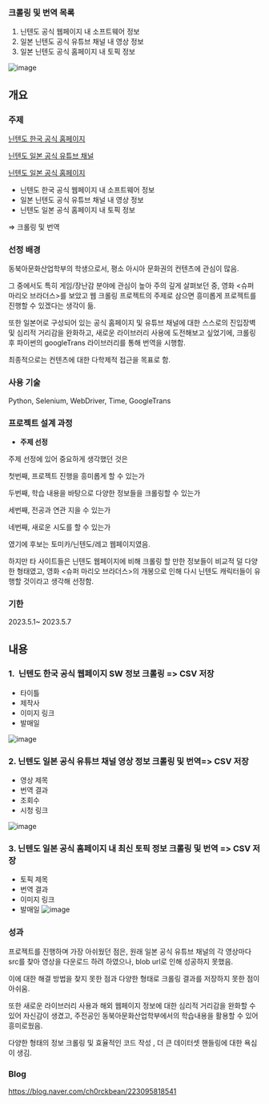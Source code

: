 ### 크롤링 및 번역 목록

1. 닌텐도 공식 웹페이지 내 소프트웨어 정보
2. 일본 닌텐도 공식 유튜브 채널 내 영상 정보
3. 일본 닌텐도 공식 홈페이지 내 토픽 정보

![image](https://github.com/ch0rckbean/webCrawling/assets/86273626/3d237d23-3ece-4a7b-a90b-770bbc1a0860)

## 개요

### **주제**

[닌텐도 한국 공식 홈페이지](https://www.nintendo.co.kr/)

[닌텐도 일본 공식 유튜브 채널](https://www.youtube.com/channel/UCkH3CcMfqww9RsZvPRPkAJA)

[닌텐도 일본 공식 홈페이지](https://topics.nintendo.co.jp/)

- 닌텐도 한국 공식 웹페이지 내 소프트웨어 정보
- 일본 닌텐도 공식 유튜브 채널 내 영상 정보
- 닌텐도 일본 공식 홈페이지 내 토픽 정보

⇒ 크롤링 및 번역

### **선정 배경**

동북아문화산업학부의 학생으로서, 평소 아시아 문화권의 컨텐츠에 관심이 많음. 

그 중에서도 특히 게임/장난감 분야에 관심이 높아 주의 깊게 살펴보던 중, 영화 <슈퍼 마리오 브라더스>를 보았고 웹 크롤링 프로젝트의 주제로 삼으면 흥미롭게 프로젝트를 진행할 수 있겠다는 생각이 듦. 

또한 일본어로 구성되어 있는 공식 홈페이지 및 유튜브 채널에 대한 스스로의 진입장벽 및 심리적 거리감을 완화하고, 새로운 라이브러리 사용에 도전해보고 싶었기에, 크롤링 후 파이썬의 googleTrans 라이브러리를 통해 번역을 시행함. 

최종적으로는 컨텐츠에 대한 다학제적 접근을 목표로 함.

### 사용 기술

Python, Selenium, WebDriver, Time, GoogleTrans

### **프로젝트 설계 과정**

- **주제 선정**

주제 선정에 있어 중요하게 생각했던 것은

첫번째, 프로젝트 진행을 흥미롭게 할 수 있는가

두번째, 학습 내용을 바탕으로 다양한 정보들을 크롤링할 수 있는가

세번째, 전공과 연관 지을 수 있는가

네번째, 새로운 시도를 할 수 있는가

였기에 후보는 토미카/닌텐도/레고 웹페이지였음.

하지만 타 사이트들은 닌텐도 웹페이지에 비해 크롤링 할 만한 정보들이 비교적 덜 다양한 형태였고, 영화 <슈퍼 마리오 브라더스>의 개봉으로 인해 다시 닌텐도 캐릭터들이 유행할 것이라고 생각해 선정함.

### 기한

2023.5.1~ 2023.5.7 


## 내용

### **1.**  닌텐도 한국 공식 웹페이지 SW 정보 크롤링 => CSV 저장

- 타이틀
- 제작사
- 이미지 링크
- 발매일

![image](https://github.com/ch0rckbean/webCrawling/assets/86273626/b0a40ba5-2503-4f57-a6e2-770031b4f3ec)


### **2.** 닌텐도 일본 공식 유튜브 채널 영상 정보 크롤링 및 번역=> CSV 저장

- 영상 제목
- 번역 결과
- 조회수
- 시청 링크

![image](https://github.com/ch0rckbean/webCrawling/assets/86273626/03807153-7676-4200-b3b4-a07e4772377e)


### **3.** 닌텐도 일본 공식 홈페이지 내 최신 토픽 정보 크롤링 및 번역 => CSV 저장

- 토픽 제목
- 번역 결과
- 이미지 링크
- 발매일
![image](https://github.com/ch0rckbean/webCrawling/assets/86273626/14246a72-bf5a-459c-a2d2-b1845412d341)



### 성과

프로젝트를 진행하며 가장 아쉬웠던 점은, 원래 일본 공식 유튜브 채널의 각 영상마다 src를 찾아 영상을 다운로드 하려 하였으나, blob url로 인해 성공하지 못했음. 

이에 대한 해결 방법을 찾지 못한 점과 다양한 형태로 크롤링 결과를 저장하지 못한 점이 아쉬움.

또한 새로운 라이브러리 사용과 해외 웹페이지 정보에 대한 심리적 거리감을 완화할 수 있어 자신감이 생겼고, 주전공인 동북아문화산업학부에서의 학습내용을 활용할 수 있어 흥미로웠음.

다양한 형태의 정보 크롤링 및 효율적인 코드 작성 , 더 큰 데이터셋 핸들링에 대한 욕심이 생김.


### Blog

https://blog.naver.com/ch0rckbean/223095818541
